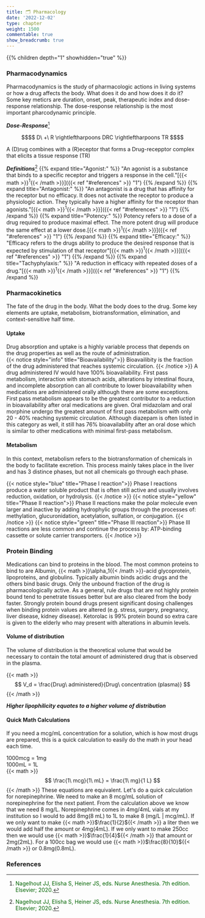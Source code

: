 ```yaml
---
title: 🗂 Pharmacology
date: '2022-12-02'
type: chapter
weight: 1500
commentable: true
show_breadcrumb: true
---
```




{{% children depth="1" showhidden="true" %}}

### Pharmacodynamics
Pharmacodynamics is the study of pharmacologic actions in living systems or how a drug affects the body.  What does it do and how does it do it?  Some key meticrs are duration, onset, peak, therapeutic index and dose-response relationship.  The dose-response relationship is the most important pharcodynamic principle.

***Dose-Response***[^13]
```math
$$
D\ +\ R \rightleftharpoons DRC \rightleftharpoons TR
$$
```
A (D)rug combines with a (R)eceptor that forms a Drug-recepptor complex that elicits a tissue response (TR)

***Definitions***[^13] 
{{% expand title="Agonist:" %}}
"An agonist is a substance that binds to a specific receptor and triggers a response in the cell."[{{< math >}}$^1${{< /math >}}]({{< ref "#references" >}} "1")
{{% /expand %}}
{{% expand title="Antagonist:" %}}
"An antagonist is a drug that has affinity for the receptor but no efficacy.  It does not activate the receptor to produce a physiologic action.  They typically have a higher affinity for the receptor than agonists."[{{< math >}}$^1${{< /math >}}]({{< ref "#references" >}} "1")
{{% /expand %}}
{{% expand title="Potency:" %}}
Potency refers to a dose of a drug required to produce maximal effect.  The more potent drug will produce the same effect at a lower dose.[{{< math >}}$^1${{< /math >}}]({{< ref "#references" >}} "1")
{{% /expand %}}
{{% expand title="Efficacy:" %}}
"Efficacy refers to the drugs ability to produce the desired response that is expected by stimulation of that receptor"[{{< math >}}$^1${{< /math >}}]({{< ref "#references" >}} "1")
{{% /expand %}}
{{% expand title="Tachyphylaxis:" %}}
"A reduction in efficacy with repeated doses of a drug."[{{< math >}}$^1${{< /math >}}]({{< ref "#references" >}} "1")
{{% /expand %}}


### Pharmacokinetics
The fate of the drug in the body.  What the body does to the drug.  Some key elements are uptake, metabolism, biotransformation, elimination, and context-sensitive half time.

#### Uptake
Drug absorption and uptake is a highly variable process that depends on the drug properties as well as the route of administration.  
{{< notice style="info" title="Bioavailability">}}
Bioavailibity is the fraction of the drug administered that reaches systemic circulation.
{{< /notice >}}
A drug administered IV would have 100% bioavailability.  First pass metabolism, interaction with stomach acids, alterations by intestinal floura, and incomplete absorption can all contribute to lower bioavailability when medications are administered orally although there are some exceptions.  First pass metabolism appears to be the greatest contributor to a reduction in bioavailability after oral medications are given.  Oral midazolam and oral morphine undergo the greatest amount of first pass metabolism with only 20 - 40%  reaching systemic circulation.  Although diazepam is often listed in this category as well, it still has 76% bioavailability after an oral dose which is similar to other medications with minimal first-pass metabolism.


#### Metabolism
In this context, metabolism refers to the biotransformation of chemicals in the body to facilitate excretion.  This process mainly takes place in the liver and has 3 distince phases, but not all chemicals go through each phase.

{{< notice style="blue" title="Phase I reaction">}}
Phase I reactions produce a water soluble product that is often still active and usually involves reduction, oxidation, or hydrolysis.
{{< /notice >}}
{{< notice style="yellow" title="Phase II reaction">}}
Phase II reactions make the polar molecule even larger and inactive by adding hydrophylic groups through the processes of: methylation, glucuronidation, acetylation, sulfation, or conjugation.
{{< /notice >}}
{{< notice style="green" title="Phase III reaction">}}
Phase III reactions are less common and continue the process by: ATP-binding cassette or solute carrier transporters.
{{< /notice >}}

### Protein Binding
Medications can bind to proteins in the blood.  The most common proteins to bind to are Albumin, {{< math >}}\alpha_1{{< /math >}}-acid glycoprotein, lipoproteins, and globulins.  Typically albumin binds acidic drugs and the others bind basic drugs.  Only the unbound fraction of the drug is pharmacologically active.  As a general, rule drugs that are not highly protein bound tend to penetrate tissues better but are also cleared from the body faster.  Strongly protein bound drugs present significant dosing challenges when binding protein values are altered (e.g. stress, surgery, pregnancy, liver disease, kidney disease).  Ketorolac is 99% protein bound so extra care is given to the elderly who may present with alterations in albumin levels.

#### Volume of distribution
The volume of distribution is the theoretical volume that would be necessary to contain the total amount of administered drug that is observed in the plasma.

{{< math >}}
$$
V_d = \frac{Drug\ administered}{Drug\ concentration (plasma)}
$$
{{< /math >}}

***Higher lipophilicity equates to a higher volume of distribution***


#### Quick Math Calculations
If you need a mcg/mL concentration for a solution, which is how most drugs are prepared, this is a quick calculation to easily do the math in your head each time.

1000mcg = 1mg  
1000mL = 1L  
{{< math >}}
$$
\frac{1\ mcg}{1\ mL} = \frac{1\ mg}{1 L}
$$
{{< /math >}}
These equations are equivalent.  Let's do a quick calculation for norepinephrine.  We need to make an 8 mcg/mL solution of norepinephrine for the next patient.  From the calculation above we know that we need 8 mg/L.  Norepinephrine comes in 4mg/4mL vials at my institution so I would to add 8mg(8 mL) to 1L to make 8 (mg/L | mcg/mL).  If we only want to make {{< math >}}$\frac{1}{2}${{< /math >}} a liter then we would add half the amount or 4mg(4mL). If we only want to make 250cc then we would use {{< math >}}$\frac{1}{4}${{< /math >}} that amount or 2mg(2mL).  For a 100cc bag we would use {{< math >}}$\frac{8}{10}${{< /math >}} or 0.8mg(0.8mL).

### References

[^1]: <span style="color:blue">Barash PG, Cullen BF, Stoelting RK, Cahalan MK, Stock MC, Ortega R, Sharar SR, Holt NF, eds. Clinical Anesthesia. 8th edition. Wolters Kluwer; 2017.</span>
[^2]: <span style="color:purple">Chestnut DH, Wong CA, Tsen LC, Ngan Kee WD, Beilin Y, Mhyre JM, Bateman BT, eds. 6th edition. Elsevier; 2020.</span>
[^3]: <span style="color:pink">Coté CJ, Lerman J, Anderson BJ. Coté and Lerman's A Practice of Anesthesia for Infants and Children. 6th edition. Elsevier; 2018.</span>
[^4]: <span style="color:brown">Ehrenwerth J, Eisenkraft J, Berry J, eds. Anesthesia Equipment: Principles and Applications. 3rd edition. Elsevier; 2020.</span>
[^5]: <span style="color:green">Farag E, Mounir-Soliman L, Brown DL. Brown's Atlas of Regional Anesthesia. 6th edition. Elsevier; 2020.</span>
[^6]: <span style="color:red">Flood P, Rathmell JP, Urman RD, eds. Stoelting's Pharmacology & Physiology in Anesthetic Practice. 6th edition. Wolters Kluwer; 2021.</span>
[^7]: <span style="color:yellow">Foster SD, Callahan MF, eds. A Professional Study and Resource Guide for the CRNA. 2nd edition. American Association of Nurse Anesthetists; 2011.</span>
[^8]: <span style="color:orange">Gropper MA, Cohen NH, Eriksson LI, Fleisher LA, Leslie K, Wiener-Kronish JP, eds. Miller's Anesthesia (Vols. 1-2). 9th edition. Elsevier; 2019.</span>
[^9]: <span style="color:indigo">Rosenblatt WH, Popescu WM. Master Techniques in Upper and Lower Airway Management. Wolters Kluwer (LWW); 2015.</span>
[^10]: <span style="color:teal">Hall JE, Hall ME. Guyton and Hall Textbook of Medical Physiology. 14th edition. Elsevier; 2020.</span>
[^11]: <span style="color:maroon">Hines RL, Jones SB, eds. Stoelting's Anesthesia and Co-existing Disease. 8th edition. Elsevier; 2021.</span>
[^12]: <span style="color:aquamarine">Jaffe RA, Schmiesing CA, Golianu B. Anesthesiologist's Manual of Surgical Procedures. 6th ed. Wolters Kluwer; 2020.</span>
[^13]: <span style="color:darkgreen">Nagelhout JJ, Elisha S, Heiner JS, eds. Nurse Anesthesia. 7th edition. Elsevier; 2020.</span>